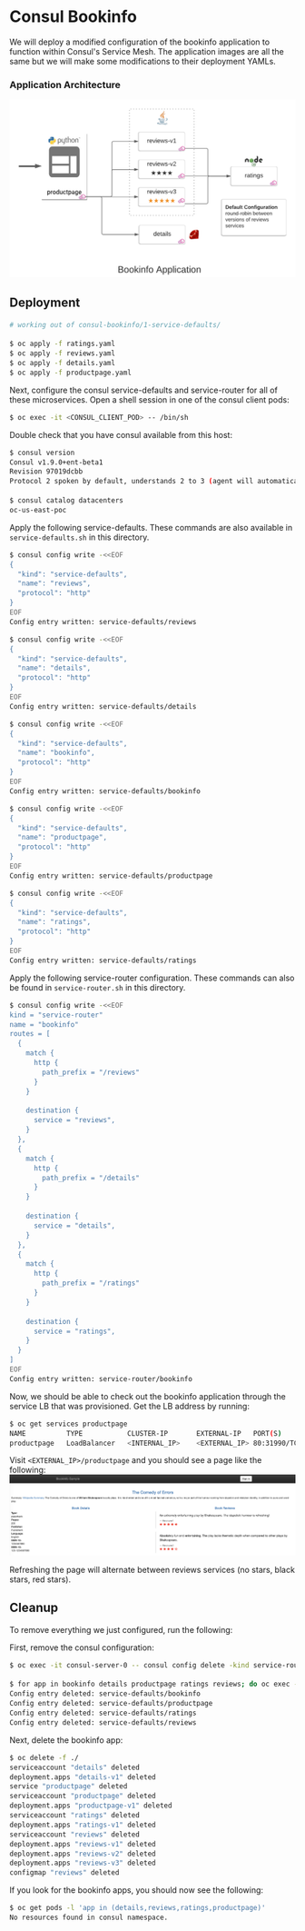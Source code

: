 # Consul Bookinfo 
We will deploy a modified configuration of the bookinfo application to function within Consul's Service Mesh. The application images are all the same but we will make some modifications to their deployment YAMLs.
 
### Application Architecture 
![bookinfo application](images/bookinfo-app.png)


## Deployment
```bash
# working out of consul-bookinfo/1-service-defaults/ 

$ oc apply -f ratings.yaml
$ oc apply -f reviews.yaml
$ oc apply -f details.yaml
$ oc apply -f productpage.yaml
```

Next, configure the consul service-defaults and service-router for all of these microservices.
Open a shell session in one of the consul client pods:
```bash
$ oc exec -it <CONSUL_CLIENT_POD> -- /bin/sh
```

Double check that you have consul available from this host:
```bash
$ consul version
Consul v1.9.0+ent-beta1
Revision 97019dcbb
Protocol 2 spoken by default, understands 2 to 3 (agent will automatically use protocol >2 when speaking to compatible agents)

$ consul catalog datacenters
oc-us-east-poc
```

Apply the following service-defaults. These commands are also available in `service-defaults.sh` in this directory.
```bash
$ consul config write -<<EOF
{
  "kind": "service-defaults",
  "name": "reviews",
  "protocol": "http"
}
EOF
Config entry written: service-defaults/reviews
```

```bash
$ consul config write -<<EOF
{
  "kind": "service-defaults",
  "name": "details",
  "protocol": "http"
}
EOF
Config entry written: service-defaults/details
```

```bash
$ consul config write -<<EOF
{
  "kind": "service-defaults",
  "name": "bookinfo",
  "protocol": "http"
}
EOF
Config entry written: service-defaults/bookinfo
```

```bash
$ consul config write -<<EOF
{
  "kind": "service-defaults",
  "name": "productpage",
  "protocol": "http"
}
EOF
Config entry written: service-defaults/productpage
```

```bash
$ consul config write -<<EOF
{
  "kind": "service-defaults",
  "name": "ratings",
  "protocol": "http"
}
EOF
Config entry written: service-defaults/ratings
```

Apply the following service-router configuration. These commands can also be found in `service-router.sh` in this directory.
```bash
$ consul config write -<<EOF
kind = "service-router"
name = "bookinfo"
routes = [
  {
    match {
      http {
        path_prefix = "/reviews"
      }
    }

    destination {
      service = "reviews",
    }
  },
  {
    match {
      http {
        path_prefix = "/details"
      }
    }

    destination {
      service = "details",
    }
  },
  {
    match {
      http {
        path_prefix = "/ratings"
      }
    }

    destination {
      service = "ratings",
    }
  }
]
EOF
Config entry written: service-router/bookinfo
```

Now, we should be able to check out the bookinfo application through the service LB that was provisioned. Get the LB address by running:
```bash
$ oc get services productpage
NAME          TYPE           CLUSTER-IP       EXTERNAL-IP   PORT(S)        AGE
productpage   LoadBalancer   <INTERNAL_IP>    <EXTERNAL_IP> 80:31990/TCP   32m
```

Visit `<EXTERNAL_IP>/productpage` and you should see a page like the following:
![default bookinfo deployment with consul](images/consul-bookinfo-default.png)

Refreshing the page will alternate between reviews services (no stars, black stars, red stars). 


## Cleanup

To remove everything we just configured, run the following:

First, remove the consul configuration:
```bash
$ oc exec -it consul-server-0 -- consul config delete -kind service-router -name bookinfo

$ for app in bookinfo details productpage ratings reviews; do oc exec -it consul-server-0 -- consul config delete -kind service-defaults -name ${app}; done
Config entry deleted: service-defaults/bookinfo
Config entry deleted: service-defaults/productpage
Config entry deleted: service-defaults/ratings
Config entry deleted: service-defaults/reviews
```

Next, delete the bookinfo app:
```bash
$ oc delete -f ./
serviceaccount "details" deleted
deployment.apps "details-v1" deleted
service "productpage" deleted
serviceaccount "productpage" deleted
deployment.apps "productpage-v1" deleted
serviceaccount "ratings" deleted
deployment.apps "ratings-v1" deleted
serviceaccount "reviews" deleted
deployment.apps "reviews-v1" deleted
deployment.apps "reviews-v2" deleted
deployment.apps "reviews-v3" deleted
configmap "reviews" deleted
```

If you look for the bookinfo apps, you should now see the following:

```bash
$ oc get pods -l 'app in (details,reviews,ratings,productpage)'
No resources found in consul namespace.
```
